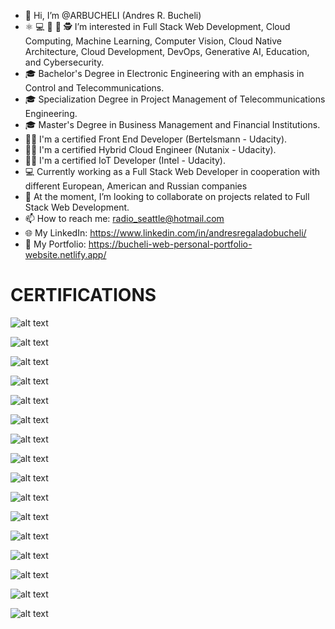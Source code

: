 - 🤝 Hi, I’m @ARBUCHELI (Andres R. Bucheli)
- ⚛️ 💻 🤖 🥽 🕵️ I’m interested in Full Stack Web Development, Cloud Computing, Machine Learning, Computer Vision, Cloud Native Architecture, Cloud Development, DevOps, Generative AI, Education, and Cybersecurity.
- 🎓 Bachelor's Degree in Electronic Engineering with an emphasis in Control and Telecommunications.
- 🎓 Specialization Degree in Project Management of Telecommunications Engineering.
- 🎓 Master's Degree in Business Management and Financial Institutions.
- 👨‍🎓 I'm a certified Front End Developer (Bertelsmann - Udacity).
- 👨‍🎓 I'm a certified Hybrid Cloud Engineer (Nutanix - Udacity).
- 👨‍🎓 I'm a certified IoT Developer (Intel - Udacity).
- 💻 Currently working as a Full Stack Web Developer in cooperation with different European, American and Russian companies
- 💞️ At the moment, I’m looking to collaborate on projects related to Full Stack Web Development.
- 📫 How to reach me: radio_seattle@hotmail.com
- 🌐 My LinkedIn: https://www.linkedin.com/in/andresregaladobucheli/
- 💼 My Portfolio: https://bucheli-web-personal-portfolio-website.netlify.app/

<h1>CERTIFICATIONS</h1>

![alt text](https://bucheli-web-personal-portfolio-website.netlify.app/images-education/front-end-developer-nanodegree.jpg)

![alt text](https://bucheli-web-personal-portfolio-website.netlify.app/images-education/nutanixnanodegree.jpg)

![alt text](https://bucheli-web-personal-portfolio-website.netlify.app/images-education/edgeainanodegree.jpg)

![alt text](https://bucheli-web-personal-portfolio-website.netlify.app/images-certificates/responsivefreecodecamp.jpg)

![alt text](https://bucheli-web-personal-portfolio-website.netlify.app/images-certificates/javascript-algorithms-and-data-structures.jpg)

![alt text](https://bucheli-web-personal-portfolio-website.netlify.app/images-certificates/docker-foundations-professional-certificate.jpg)

![alt text](https://bucheli-web-personal-portfolio-website.netlify.app/images-certificates/datacamp-containerization-and-virtualization-with-docker-and-kubernetes.jpg)

![alt text](https://bucheli-web-personal-portfolio-website.netlify.app/images-certificates/front-end-app-with-react.jpg)

![alt text](https://bucheli-web-personal-portfolio-website.netlify.app/images-certificates/react-redux-skillpath.jpg)

![alt text](https://bucheli-web-personal-portfolio-website.netlify.app/images-certificates/harvard-educators.jpg)

![alt text](https://bucheli-web-personal-portfolio-website.netlify.app/images-certificates/mit.jpg)

![alt text](https://bucheli-web-personal-portfolio-website.netlify.app/images-certificates/Career-Essentials-in-Generative-AI-by-Microsoft-and-LinkedIn.jpg)

![alt text](https://bucheli-web-personal-portfolio-website.netlify.app/images-certificates/learn-c-skill-path.jpg)

![alt text](https://bucheli-web-personal-portfolio-website.netlify.app/images-certificates/learn-php-skill-path.jpg)

![alt text](https://bucheli-web-personal-portfolio-website.netlify.app/images-certificates/python-data-fundamentals.jpg)

![alt text](https://bucheli-web-personal-portfolio-website.netlify.app/images-certificates/nutanix-certified-associate.jpg)

<!---
ARBUCHELI/ARBUCHELI is a ✨ special ✨ repository because its `README.md` (this file) appears on your GitHub profile.
You can click the Preview link to take a look at your changes.
--->
